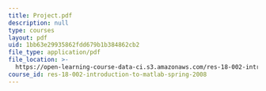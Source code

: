 ```yaml
---
title: Project.pdf
description: null
type: courses
layout: pdf
uid: 1bb63e29935862fdd679b1b384862cb2
file_type: application/pdf
file_location: >-
  https://open-learning-course-data-ci.s3.amazonaws.com/res-18-002-introduction-to-matlab-spring-2008/1bb63e29935862fdd679b1b384862cb2_Project.pdf
course_id: res-18-002-introduction-to-matlab-spring-2008
---
```

